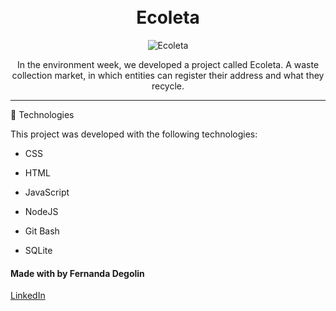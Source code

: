 <h1 align="center">
<br>
Ecoleta
</h1>



<div align="center" >
  <img src="https://i.ibb.co/vLF0FF4/ecoleta.png" alt="Ecoleta">
</div>

<p align="center">
In the environment week, we developed a project called Ecoleta. A waste collection market, in which entities can register their address and what they recycle.</p>

<hr />


🚀 Technologies

This project was developed with the following technologies:

- CSS
- HTML
- JavaScript
- NodeJS
- Git Bash

- SQLite

#### Made with by Fernanda Degolin </br>
[LinkedIn](https://www.linkedin.com/in/fernandadegolin/)
